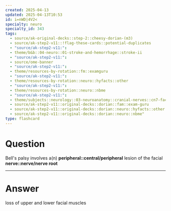 ```yaml
---
created: 2025-04-13
updated: 2025-04-13T10:53
id: i=nWD|4V2<
specialty: neuro
specialty_id: 343
tags:
  - source/ak-original-decks::step-2::cheesy-dorian-(m3)
  - source/ak-step2-v11::!flag-these-cards::potential-duplicates
  - "source/ak-step2-v11:": 
  - theme/b&b::04-neuro::01-stroke-and-hemorrhage::stroke-ii
  - "source/ak-step2-v11:": 
  - source/ome-banner
  - "source/ak-step2-v11:": 
  - theme/resources-by-rotation::fm::examguru
  - "source/ak-step2-v11:": 
  - theme/resources-by-rotation::neuro::hyfacts::other
  - "source/ak-step2-v11:": 
  - theme/resources-by-rotation::neuro::nbme
  - "source/ak-step2-v11:": 
  - theme/subjects::neurology::03-neuroanatomy::cranial-nerves::cn7-facial-nerve::bells-palsy
  - source/ak-step2-v11::original-decks::dorian::fam::exam-guru
  - source/ak-step2-v11::original-decks::dorian::neuro::hyfacts::other
  - source/ak-step2-v11::original-decks::dorian::neuro::nbme"
type: flashcard
---
```


# Question
Bell's palsy involves a(n) **peripheral::central/peripheral** lesion of the facial **nerve::nerve/nerve root**

---

# Answer
loss of upper and lower facial muscles